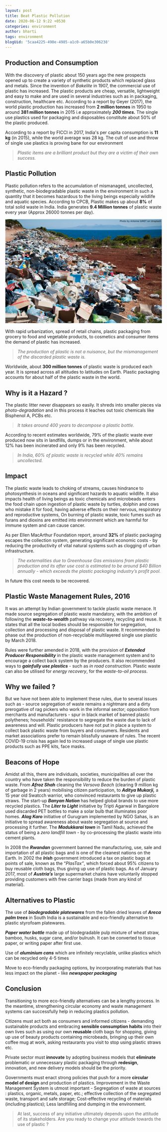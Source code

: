 ```yaml
---
layout: post
title: Beat Plastic Pollution
date: 2020-06-12 9:22 +0530
categories: environment
author: bharti
tags: environment
blogUid: '5caa4225-490e-4985-a1c0-a65b0e306238'
---
```

## Production and Consumption

With the discovery of plastic about 150 years ago the new prospects opened up to create a variety of synthetic products which replaced glass and metals. Since the invention of *Bakelite* in 1907, the commercial use of plastic has increased. The plastic products are cheap, versatile, lightweight and easy to make and are used in several industries such as in packaging, construction, healthcare etc. According to a report by Geyer (2017), the world plastic production has increased from **2 million tonnes** in 1950 to around **381 million tonnes** in 2015 i.e approximately ***200 times.*** The single use plastics used for packaging and disposables constitute about 50% of the plastic produced.

According to a report by FICCI in 2017, India's per capita consumption is **11 kg** (in 2015), while the world average was 28 kg. The cult of use and throw of single use plastics is proving bane for our environment


> *Plastic items are a brilliant product but they are a victim of their own success.*

## Plastic Pollution

Plastic pollution refers to the accumulation of mismanaged, uncollected, synthetic, non-biodegradable plastic waste in the environment in such a quantity that it becomes hazardous to the living beings especially wildlife and aquatic species. According to CPCB, Plastic makes up about **8%** of total solid waste in India. India generates **9.4 Million tonnes** of plastic waste every year (Approx 26000 tonnes per day).

![Plastic pollution](/assets/images/plastic-pollution.jpg)

With rapid urbanization, spread of retail chains, plastic packaging from grocery to food and vegetable products, to cosmetics and consumer items the demand of plastic has increased. 

> *The production of plastic is not a nuisance, but the mismanagement of the discarded plastic waste is.*

Worldwide, about **300 million tonnes** of plastic waste is produced each year. It is spread across all altitudes to latitudes on Earth. Plastic packaging accounts for about half of the plastic waste in the world.

## Why is it a Hazard ?

The plastic litter never disappears so easily. It shreds into smaller pieces via *photo-degradation* and in this process it leaches out toxic chemicals like Bisphenol A, PCBs etc. 

> *It takes around 400 years to decompose a plastic bottle.*

According to recent estimates worldwide, 79% of the plastic waste ever produced now sits in landfills, dumps or in the environment, while about 12% has been incinerated and only 9% has been recycled. 

> *In India, 60% of plastic waste is recycled while 40% remains uncollected.*

## Impact 

The plastic waste leads to choking of streams, causes hindrance to photosynthesis in oceans and significant hazards to aquatic wildlife. It also impacts health of living beings as toxic chemicals and microbeads enters the food chain upon ingestion of plastic waste by turtles, dolphin and cows who mistake it for food, having adverse effects on their nervous, respiratory and reproductive systems, On burning of plastic waste, toxic fumes such as furans and dioxins are emitted into environment which are harmful for immune system and can cause cancer.

As per Ellen MacArthur Foundation report, around **32%** of plastic packaging escapes the collection system, generating significant economic costs - by reducing the productivity of vital natural systems such as clogging of urban infrastructure. 

> *The externalities due to Greenhouse Gas emissions from  plastic production and its after use cost is estimated to be around $40 Billion annually - which exceeds the plastic packaging industry’s profit pool.*

In future this cost needs to be recovered.

## Plastic Waste Management Rules, 2016

It was an attempt by Indian government to tackle plastic waste menace. It made source segregation of plastic waste mandatory, with the ambition of following the ***waste-to-wealth*** pathway via recovery, recycling and reuse. It states that all the local bodies should be responsible for segregation, collection and processing and disposal of plastic waste. It recommended to phase out the production of non-recyclable multilayered single use plastic by March 2018.

Rules were further amended in 2018, with the provision of ***Extended Producer Responsibility*** in the plastic waste management system and to encourage a collect back system by the producers. It also recommended ways to ***gainfully use plastics*** - such as *in road construction.* Plastic waste can also be utilised for *energy recovery*, for the *waste-to-oil process*.

 
## Why we failed ?
But we have not been able to implement these rules, due to several issues such as - source segregation of waste remains a nightmare and a dirty prerogative of rag pickers who work in the informal sector; opposition from merchants and manufacturers - spur in black market of banned plastic polythenes; households' resistance to segregate the waste due to lack of awareness and will. Plastic producers have not put in place a system to collect back plastic waste from buyers and consumers. Residents and market associations prefer to remain blissfully unaware of rules. The recent COVID-19 crisis has again led to increased usage of single use plastic products such as PPE kits, face masks.

## Beacons of Hope

Amidst all this, there are individuals, societies, municipalities all over the country who have taken the responsibility to reduce the burden of plastic waste. From ***Afroz Shah*** cleaning the *Versova Beach* (clearing 9 million kg of garbage in 2 years) mobilising citizen participation, to ***Aditya Mukarji,*** a 15 year old Swatcch warrior, who convinced restaurants to give up plastic straws. The start-up ***Banyan Nation*** has helped global brands to use more recycled plastics. The ***Liter to Light*** initiative by Tripti Agarwal in Bangalore used discarded PET bottles to make a solar bulb that illuminates poor homes. ***Alag Karo*** initiative of Gurugram implemented by NGO Sahas, is an initiative to spread awareness about waste segregation at source and processing it further. The ***Madukkarai town*** in Tamil Nadu, achieved the status of being a *zero landfill town* - by co-processing the plastic waste into cement plants.

In 2008 the ***Rwandan*** government banned the manufacturing, use, sale and importation of all plastic bags and is one of the cleanest nations on the Earth. In 2002 the ***Irish*** government introduced a tax on plastic bags at points of sale, known as the “*PlasTax”*, which forced about 95% citizens to buy reusable cloth bags, thus giving up use of plastic bags. As of January 2017, most of ***Austria’s*** large supermarket chains have voluntarily stopped providing customers with free carrier bags (made from any kind of material).

## Alternatives to Plastic 
The use of ***biodegradable platewares*** from the fallen dried leaves of ***Areca palm trees*** in South India is a sustainable and eco-friendly alternative to plastic styrofoam platewares.

***Paper water bottle*** made up of biodegradable pulp mixture of wheat straw, bamboo, husks, sugar cane, and/or bulrush. It can be converted to tissue paper, or writing paper after first use.

Use of ***aluminium cans*** which are infinitely recyclable, unlike plastics which can be recycled only 4-5 times 

Move to eco-friendly packaging options, by incorporating materials that has less impact on the planet - like ***newspaper packaging***


## Conclusion

Transitioning to more eco-friendly alternatives can be a lengthy process. In the meantime, strengthening circular economy and waste management systems can successfully help in reducing plastics pollution.

Citizens must act both as consumers and informed citizens - demanding sustainable products and embracing **sensible consumption habits** into their own lives such as using our own **reusable** cloth bags for shopping, giving up use of beauty products containing microbeads, bringing up their own coffee mug at work, asking restaurants you visit to stop using plastic straws etc.

Private sector must **innovate** by adopting business models that **eliminate** problematic or unnecessary plastic packaging through **redesign**, innovation, and new delivery models should be the priority.  

Governments must enact strong policies that push for a more **circular model of design** and production of plastics. Improvement in the Waste Management System is utmost important - Segregation of waste at sources : plastics, organic, metals, paper, etc.; effective collection of the segregated waste, transport and safe storage; Cost-effective recycling of materials (including plastics); Less landfilling and dumping in the environment.


> At last, success of any initiative ultimately depends upon the attitude of its stakeholders. Are you ready to change your attitude towards the use of plastic ?